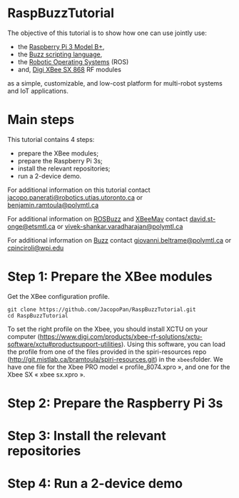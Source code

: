 # RaspBuzzTutorial

The objective of this tutorial is to show how one can use jointly use:

- the [Raspberry Pi 3 Model B+](https://www.raspberrypi.org/products/raspberry-pi-3-model-b-plus/),
- the [Buzz scripting language](https://the.swarming.buzz/wiki/),
- the [Robotic Operating Systems](https://www.ros.org/about-ros/) (ROS)
- and, [Digi XBee SX 868](https://www.digi.com/products/embedded-systems/digi-xbee/rf-modules/sub-1-ghz-modules/digi-xbee-sx-868) RF modules


as a simple, customizable, and low-cost platform for multi-robot systems and IoT applications.

# Main steps

This tutorial contains 4 steps:

- prepare the XBee modules;
- prepare the Raspberry Pi 3s;
- install the relevant repositories;
- run a 2-device demo.

For additional information on this tutorial contact <jacopo.panerati@robotics.utias.utoronto.ca> or <benjamin.ramtoula@polymtl.ca>

For additional information on [ROSBuzz](https://github.com/MISTLab/ROSBuzz) and [XBeeMav](https://github.com/MISTLab/XbeeMav) contact 
<david.st-onge@etsmtl.ca> or <vivek-shankar.varadharajan@polymtl.ca>

For additional information on [Buzz](https://github.com/MISTLab/Buzz/) contact 
<giovanni.beltrame@polymtl.ca> or <cpinciroli@wpi.edu>

# Step 1: Prepare the XBee modules

Get the XBee configuration profile.

```
git clone https://github.com/JacopoPan/RaspBuzzTutorial.git
cd RaspBuzzTutorial
```

To set the right profile on the Xbee, you should install XCTU on your computer (https://www.digi.com/products/xbee-rf-solutions/xctu-software/xctu#productsupport-utilities).
Using this software, you can load the profile from one of the files provided in the spiri-resources repo (http://git.mistlab.ca/bramtoula/spiri-resources.git) in the  `xbees`folder.
We have one file for the Xbee PRO model « profile_8074.xpro », and one for the Xbee SX « xbee sx.xpro ».

# Step 2: Prepare the Raspberry Pi  3s

# Step 3: Install the relevant repositories

# Step 4: Run a 2-device demo
